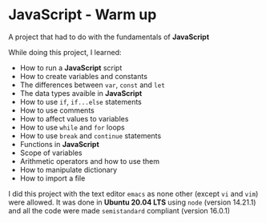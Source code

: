 # JavaScript - Warm up
A project that had to do with the fundamentals of **JavaScript**

While doing this project, I learned:
- How to run a **JavaScript** script
- How to create variables and constants
- The differences between `var`, `const` and `let`
- The data types avaible in **JavaScript**
- How to use `if`, `if...else` statements
- How to use comments
- How to affect values to variables
- How to use `while` and `for` loops
- How to use `break` and `continue` statements
- Functions in **JavaScript**
- Scope of variables
- Arithmetic operators and how to use them
- How to manipulate dictionary
- How to import a file

I did this project with the text editor `emacs` as none other (except `vi` and `vim`) were allowed. It was done in **Ubuntu 20.04 LTS** using `node` (version 14.21.1) and all the code were made `semistandard` compliant (version 16.0.1)